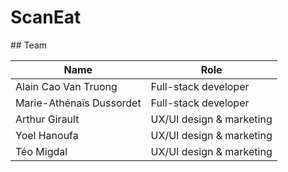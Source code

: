 # ScanEat

## Team

| Name | Role |
|-|-|
| Alain Cao Van Truong | Full-stack developer |
| Marie-Athénaïs Dussordet | Full-stack developer |
| Arthur Girault | UX/UI design & marketing |
| Yoel Hanoufa | UX/UI design & marketing |
| Téo Migdal | UX/UI design & marketing |